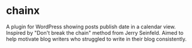 # chainx

A plugin for WordPress showing posts publish date in a calendar view. Inspired by "Don't break the chain" method from Jerry Seinfeld. Aimed to help motivate blog writers who struggled to write in their blog consistently.

